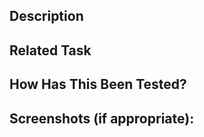 <!--- PLEASE FOLLOW THE BELOW PR TEMPLATE -->

<!--- Provide a general summary of your changes in the Title above -->

## Description
<!--- Describe your changes in detail -->

## Related Task
<!--- Please Link click-up task related to this PR -->

## How Has This Been Tested?
<!--- Please describe in detail how you tested your changes. -->
<!--- Include details of your testing environment, and the tests you ran to -->
<!--- see how your change affects other areas of the code, etc. -->

## Screenshots (if appropriate):
